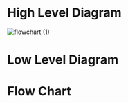 #  High Level Diagram

![flowchart (1)](https://user-images.githubusercontent.com/98812378/157800079-febeda98-50bc-43e9-bb76-ebf83521dd8b.jpg)

#  Low Level Diagram

# Flow Chart
